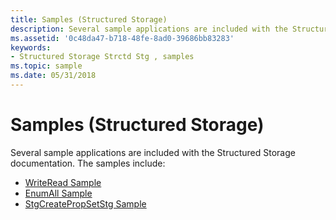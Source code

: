 ```yaml
---
title: Samples (Structured Storage)
description: Several sample applications are included with the Structured Storage documentation.
ms.assetid: '0c48da47-b718-48fe-8ad0-39686bb83283'
keywords:
- Structured Storage Strctd Stg , samples
ms.topic: sample
ms.date: 05/31/2018
---
```


# Samples (Structured Storage)

Several sample applications are included with the Structured Storage documentation. The samples include:

-   [WriteRead Sample](writeread-sample.md)
-   [EnumAll Sample](enumall-sample.md)
-   [StgCreatePropSetStg Sample](stgcreatepropsetstg-sample.md)

 

 




